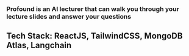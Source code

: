 ### Profound is an AI lecturer that can walk you through your lecture slides and answer your questions


## Tech Stack: ReactJS, TailwindCSS, MongoDB Atlas, Langchain
